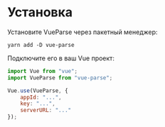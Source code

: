 # Установка

Установите VueParse через пакетный менеджер:

```shell
yarn add -D vue-parse
```

Подключите его в ваш Vue проект:

```js
import Vue from "vue";
import VueParse from "vue-parse";

Vue.use(VueParse, {
    appId: "...",
    key: "...",
    serverURL: "..."
});
```
